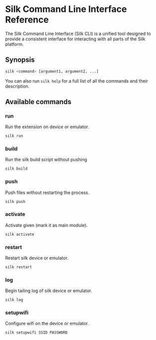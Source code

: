 # Silk Command Line Interface Reference

The Silk Command Line Interface (Silk CLI) is a unified tool designed to provide a consistent interface for interacting with all parts of the Silk platform.

## Synopsis

```bash
silk <command> [argument1, argument2, ...]
```

You can also run `silk help` for a full list of all the commands and their description.

## Available commands

### run

Run the extension on device or emulator.

```bash
silk run
```

### build

Run the silk build script without pushing

```bash
silk build
```

### push

Push files without restarting the process.

```bash
silk push
```

### activate

Activate given (mark it as main module).

```bash
silk activate
```

### restart

Restart silk device or emulator.

```bash
silk restart
```

### log

Begin tailing log of silk device or emulator.

```bash
silk log
```

### setupwifi

Configure wifi on the device or emulator.

```bash
silk setupwifi SSID PASSWORD
```
